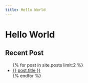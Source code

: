 ```yaml
---
title: Hello World
---
```

# Hello World

## Recent Post
<ul>
  {% for post in site.posts limit:2 %}
    <li>
      <a href="{{ post.url }}">{{ post.title }}</a>
    </li>
  {% endfor %}
</ul>
